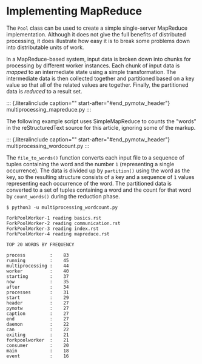 # Implementing MapReduce

The `Pool` class can be used to create a simple single-server MapReduce implementation. Although it does not give the full benefits of distributed processing, it does illustrate how easy it is to break some problems down into distributable units of work.

In a MapReduce-based system, input data is broken down into chunks for processing by different worker instances. Each chunk of input data is _mapped_ to an intermediate state using a simple transformation. The intermediate data is then collected together and partitioned based on a key value so that all of the related values are together. Finally, the partitioned data is _reduced_ to a result set.

::: {.literalinclude caption="" start-after="#end_pymotw_header"} multiprocessing_mapreduce.py :::

The following example script uses SimpleMapReduce to counts the \"words\" in the reStructuredText source for this article, ignoring some of the markup.

::: {.literalinclude caption="" start-after="#end_pymotw_header"} multiprocessing_wordcount.py :::

The `file_to_words()` function converts each input file to a sequence of tuples containing the word and the number `1` (representing a single occurrence). The data is divided up by `partition()` using the word as the key, so the resulting structure consists of a key and a sequence of `1` values representing each occurrence of the word. The partitioned data is converted to a set of tuples containing a word and the count for that word by `count_words()` during the reduction phase.

```{.sourceCode .none}
$ python3 -u multiprocessing_wordcount.py

ForkPoolWorker-1 reading basics.rst
ForkPoolWorker-2 reading communication.rst
ForkPoolWorker-3 reading index.rst
ForkPoolWorker-4 reading mapreduce.rst

TOP 20 WORDS BY FREQUENCY

process         :    83
running         :    45
multiprocessing :    44
worker          :    40
starting        :    37
now             :    35
after           :    34
processes       :    31
start           :    29
header          :    27
pymotw          :    27
caption         :    27
end             :    27
daemon          :    22
can             :    22
exiting         :    21
forkpoolworker  :    21
consumer        :    20
main            :    18
event           :    16
```
